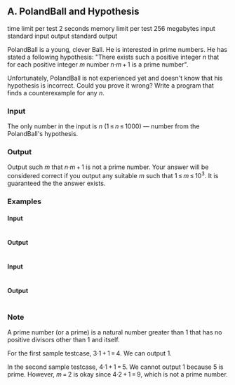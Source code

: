 ## A. PolandBall and Hypothesis
time limit per test
2 seconds
memory limit per test
256 megabytes
input
standard input
output
standard output

PolandBall is a young, clever Ball. He is interested in prime numbers. He has stated a following hypothesis: &quot;<span class="tex-font-style-tt">There exists such a positive integer <span class="tex-span"><i>n</i></span> that for each positive integer <span class="tex-span"><i>m</i></span> number <span class="tex-span"><i>n</i>·<i>m</i> + 1</span> is a prime number</span>&quot;.

Unfortunately, PolandBall is not experienced yet and doesn't know that his hypothesis is incorrect. Could you prove it wrong? Write a program that finds a counterexample for any <span class="tex-span"><i>n</i></span>.


### Input
The only number in the input is <span class="tex-span"><i>n</i></span> (<span class="tex-span">1 ≤ <i>n</i> ≤ 1000</span>) — number from the PolandBall's hypothesis. 


### Output
Output such <span class="tex-span"><i>m</i></span> that <span class="tex-span"><i>n</i>·<i>m</i> + 1</span> is not a prime number. Your answer will be considered correct if you output any suitable <span class="tex-span"><i>m</i></span> such that <span class="tex-span">1 ≤ <i>m</i> ≤ 10<sup class="upper-index">3</sup></span>. It is guaranteed the the answer exists.


### Examples
#### Input

```3<br />
```

#### Output

```1
```

#### Input

```4<br />
```

#### Output

```2
```



### Note
A prime number (or a prime) is a natural number greater than <span class="tex-span">1</span> that has no positive divisors other than <span class="tex-span">1</span> and itself.

For the first sample testcase, <span class="tex-span">3·1 + 1 = 4</span>. We can output <span class="tex-span">1</span>.

In the second sample testcase, <span class="tex-span">4·1 + 1 = 5</span>. We cannot output <span class="tex-span">1</span> because <span class="tex-span">5</span> is prime. However, <span class="tex-span"><i>m</i> = 2</span> is okay since <span class="tex-span">4·2 + 1 = 9</span>, which is not a prime number.



  


